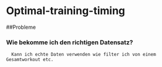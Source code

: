 # Optimal-training-timing
##Probleme
  ### Wie bekomme ich den richtigen Datensatz?
      Kann ich echte Daten verwenden wie filter ich von einem Gesamtworkout etc. 
